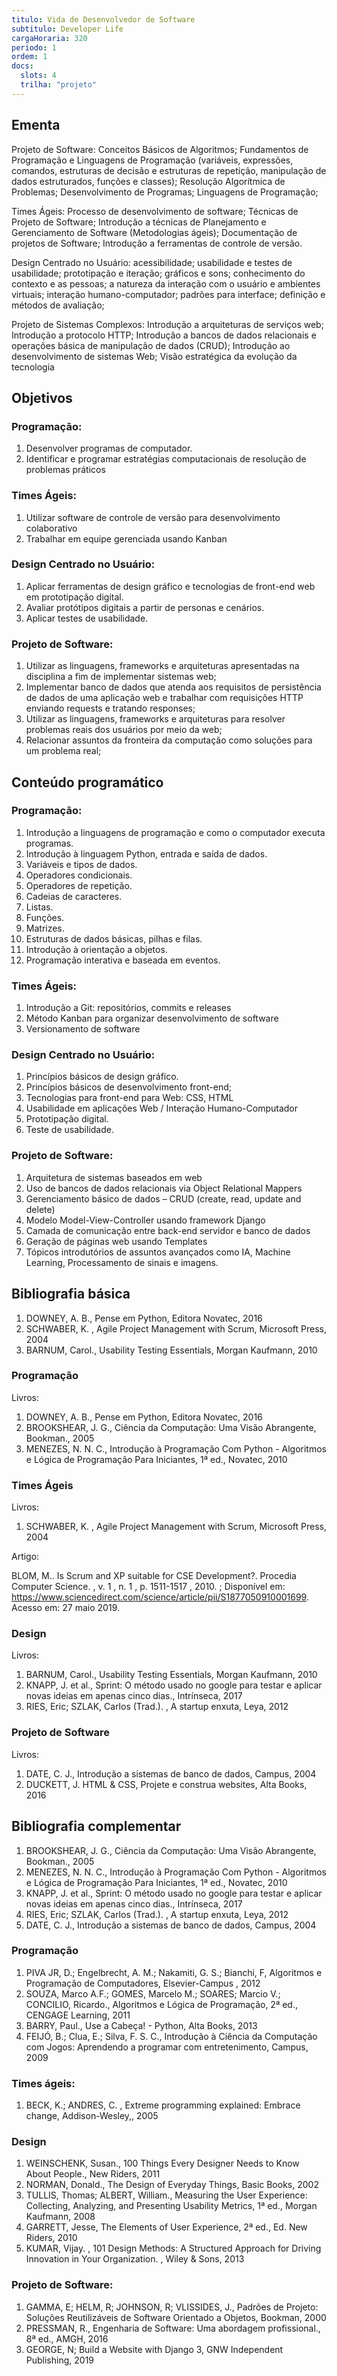 ```yaml
---
titulo: Vida de Desenvolvedor de Software
subtitulo: Developer Life
cargaHoraria: 320
periodo: 1
ordem: 1
docs:
  slots: 4
  trilha: "projeto"
---
```


## Ementa

Projeto de Software: Conceitos Básicos de Algoritmos; Fundamentos de Programação e Linguagens de Programação (variáveis, expressões, comandos, estruturas de decisão e estruturas de repetição, manipulação de dados estruturados, funções e classes); Resolução Algorítmica de Problemas; Desenvolvimento de Programas; Linguagens de Programação;

Times Ágeis: Processo de desenvolvimento de software; Técnicas de Projeto de Software; Introdução a técnicas de Planejamento e Gerenciamento de Software (Metodologias ágeis); Documentação de projetos de Software; Introdução a ferramentas de controle de versão.

Design Centrado no Usuário: acessibilidade; usabilidade e testes de usabilidade; prototipação e iteração; gráficos e sons; conhecimento do contexto e as pessoas; a natureza da interação com o usuário e ambientes virtuais; interação humano-computador; padrões para interface; definição e métodos de avaliação;

Projeto de Sistemas Complexos: Introdução a arquiteturas de serviços web; Introdução a protocolo HTTP; Introdução a bancos de dados relacionais e operações básica de manipulação de dados (CRUD); Introdução ao desenvolvimento de sistemas Web; Visão estratégica da evolução da tecnologia

## Objetivos

### Programação:

1. Desenvolver programas de computador.
2. Identificar e programar estratégias computacionais de resolução de problemas práticos

### Times Ágeis:

1. Utilizar software de controle de versão para desenvolvimento colaborativo
2. Trabalhar em equipe gerenciada usando Kanban

### Design Centrado no Usuário:

1. Aplicar ferramentas de design gráfico e tecnologias de front-end web em prototipação digital.
2. Avaliar protótipos digitais a partir de personas e cenários.
3. Aplicar testes de usabilidade.

### Projeto de Software:

1. Utilizar as linguagens, frameworks e arquiteturas apresentadas na disciplina a fim de implementar sistemas web;
2. Implementar banco de dados que atenda aos requisitos de persistência de dados de uma aplicação web e trabalhar com requisições HTTP enviando requests e tratando responses;
3. Utilizar as linguagens, frameworks e arquiteturas para resolver problemas reais dos usuários por meio da web;
4. Relacionar assuntos da fronteira da computação como soluções para um problema real;

## Conteúdo programático

### Programação:

1. Introdução a linguagens de programação e como o computador executa programas.
2. Introdução à linguagem Python, entrada e saída de dados.
3. Variáveis e tipos de dados.
4. Operadores condicionais.
5. Operadores de repetição.
6. Cadeias de caracteres.
7. Listas.
8. Funções.
9. Matrizes.
10. Estruturas de dados básicas, pilhas e filas.
11. Introdução à orientação a objetos.
12. Programação interativa e baseada em eventos.

### Times Ágeis:

1. Introdução a Git: repositórios, commits e releases
2. Método Kanban para organizar desenvolvimento de software
3. Versionamento de software

### Design Centrado no Usuário:

1. Princípios básicos de design gráfico.
2. Princípios básicos de desenvolvimento front-end;
3. Tecnologias para front-end para Web: CSS, HTML
4. Usabilidade em aplicações Web / Interação Humano-Computador
5. Prototipação digital.
6. Teste de usabilidade.

### Projeto de Software:

1. Arquitetura de sistemas baseados em web
2. Uso de bancos de dados relacionais via Object Relational Mappers
3. Gerenciamento básico de dados – CRUD (create, read, update and delete)
4. Modelo Model-View-Controller usando framework Django
5. Camada de comunicação entre back-end servidor e banco de dados
6. Geração de páginas web usando Templates
7. Tópicos introdutórios de assuntos avançados como IA, Machine Learning, Processamento de sinais e imagens.

## Bibliografia básica

1. DOWNEY, A. B., Pense em Python, Editora Novatec, 2016
2. SCHWABER, K. , Agile Project Management with Scrum, Microsoft Press, 2004
3. BARNUM, Carol., Usability Testing Essentials, Morgan Kaufmann, 2010

### Programação

Livros:

1. DOWNEY, A. B., Pense em Python, Editora Novatec, 2016
2. BROOKSHEAR, J. G., Ciência da Computação: Uma Visão Abrangente, Bookman., 2005
3. MENEZES, N. N. C., Introdução à Programação Com Python - Algoritmos e Lógica de Programação Para Iniciantes, 1ª ed., Novatec, 2010

### Times Ágeis

Livros:

1. SCHWABER, K. , Agile Project Management with Scrum, Microsoft Press, 2004

Artigo:

BLOM, M.. Is Scrum and XP suitable for CSE Development?. Procedia Computer Science. , v. 1 , n. 1 , p. 1511-1517 , 2010. ; Disponível em: https://www.sciencedirect.com/science/article/pii/S1877050910001699. Acesso em: 27 maio 2019.

### Design

Livros:

1. BARNUM, Carol., Usability Testing Essentials, Morgan Kaufmann, 2010
2. KNAPP, J. et al., Sprint: O método usado no google para testar e aplicar novas ideias em apenas cinco dias., Intrínseca, 2017
3. RIES, Eric; SZLAK, Carlos (Trad.). , A startup enxuta, Leya, 2012

### Projeto de Software

Livros:

1. DATE, C. J., Introdução a sistemas de banco de dados, Campus, 2004
2. DUCKETT, J. HTML & CSS, Projete e construa websites, Alta Books, 2016

## Bibliografia complementar

1. BROOKSHEAR, J. G., Ciência da Computação: Uma Visão Abrangente, Bookman., 2005
2. MENEZES, N. N. C., Introdução à Programação Com Python - Algoritmos e Lógica de Programação Para Iniciantes, 1ª ed., Novatec, 2010
3. KNAPP, J. et al., Sprint: O método usado no google para testar e aplicar novas ideias em apenas cinco dias., Intrínseca, 2017
4. RIES, Eric; SZLAK, Carlos (Trad.). , A startup enxuta, Leya, 2012
5. DATE, C. J., Introdução a sistemas de banco de dados, Campus, 2004

### Programação

1. PIVA JR, D.; Engelbrecht, A. M.; Nakamiti, G. S.; Bianchi, F, Algoritmos e Programação de Computadores, Elsevier-Campus , 2012
2. SOUZA, Marco A.F.; GOMES, Marcelo M.; SOARES; Marcio V.; CONCILIO, Ricardo., Algoritmos e Lógica de Programação, 2ª ed., CENGAGE Learning, 2011
3. BARRY, Paul., Use a Cabeça! - Python, Alta Books, 2013
4. FEIJÓ, B.; Clua, E.; Silva, F. S. C., Introdução à Ciência da Computação com Jogos: Aprendendo a programar com entretenimento, Campus, 2009

### Times ágeis:

1. BECK, K.; ANDRES, C. , Extreme programming explained: Embrace change, Addison-Wesley,, 2005

### Design

1. WEINSCHENK, Susan., 100 Things Every Designer Needs to Know About People., New Riders, 2011
2. NORMAN, Donald., The Design of Everyday Things, Basic Books, 2002
3. TULLIS, Thomas; ALBERT, William., Measuring the User Experience: Collecting, Analyzing, and Presenting Usability Metrics, 1ª ed., Morgan Kaufmann, 2008
4. GARRETT, Jesse, The Elements of User Experience, 2ª ed., Ed. New Riders, 2010
5. KUMAR, Vijay. , 101 Design Methods: A Structured Approach for Driving Innovation in Your Organization. , Wiley & Sons, 2013

### Projeto de Software:

1. GAMMA, E; HELM, R; JOHNSON, R; VLISSIDES, J., Padrões de Projeto: Soluções Reutilizáveis de Software Orientado a Objetos, Bookman, 2000
2. PRESSMAN, R., Engenharia de Software: Uma abordagem profissional., 8ª ed., AMGH, 2016
3. GEORGE, N; Build a Website with Django 3, GNW Independent Publishing, 2019
